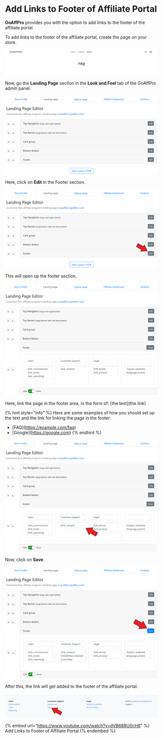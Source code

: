 # Add Links to Footer of Affiliate Portal

**GoAffPro** provides you with the option to add links to the footer of the affiliate portal.

To add links to the footer of the affiliate portal, create the page on your store.

![Create page in store](<../../.gitbook/assets/image (3257).png>)

Now, go the **Landing Page** section in the **Look and Feel** tab of the GoAffPro admin panel.

![Look and Feel > Landing Page](<../../.gitbook/assets/image (2108).png>)

Here, click on **Edit** in the Footer section.

![Click on Edit in the Footer section](<../../.gitbook/assets/Screenshot 2021-03-31 040422.png>)

This will open up the footer section.

![Footer](<../../.gitbook/assets/image (2204).png>)

Here, link the page in the footer area, in the form of: \[the text]\(the link)&#x20;

{% hint style="info" %}
Here are some examples of how you should set up the text and the link for linking the page in the footer:&#x20;

* \[FAQ]\(https://example.com/faq)&#x20;
* \[Google]\(https://google.com)
{% endhint %}

![Link the page in the footer](<../../.gitbook/assets/Screenshot 2021-03-31 040753.png>)

Now, click on **Save**.

![Click on Save](<../../.gitbook/assets/Screenshot 2021-03-31 041044.png>)

After this, the link will get added to the footer of the affiliate portal.

![](<../../.gitbook/assets/Screenshot 2021-03-31 041238.png>)

{% embed url="https://www.youtube.com/watch?v=dVB68RU0cH8" %}
Add Links to Footer of Affiliate Portal
{% endembed %}
